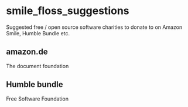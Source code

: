 # smile_floss_suggestions
Suggested free / open source software charities to donate to on Amazon Smile, Humble Bundle etc.

## amazon.de
The document foundation

## Humble bundle
Free Software Foundation
